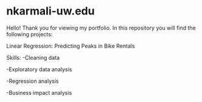 # nkarmali-uw.edu
Hello! Thank you for viewing my portfolio. In this repository you will find the following projects: 

Linear Regression: Predicting Peaks in Bike Rentals 

Skills:
-Cleaning data

-Exploratory data analysis

-Regression analysis 

-Business impact analysis
